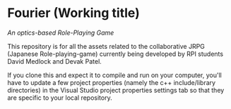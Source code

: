 # Fourier (Working title)
*An optics-based Role-Playing Game*

This repository is for all the assets related to the collaborative JRPG (Japanese Role-playing-game) currently being developed by RPI students David Medlock and Devak Patel.

If you clone this and expect it to compile and run on your computer, you'll have to update a few project properties (namely the c++ include/library directories) in the Visual Studio project properties settings tab so that they are specific to your local repository.
